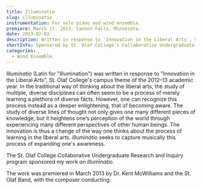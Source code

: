 ```yaml
---
title: Illuminatio
slug: illuminatio
instrumentation: For solo piano and wind ensemble.
premiere: March 17, 2013, Cannon Falls, Minnesota.
date: 2013-02-01
description: Written in response to 'Innovation in the Liberal Arts', St. Olaf College's 2012-13 campus theme, Illuminatio musically captures a heightening of awareness.
shortInfo: Sponsored by St. Olaf College's Collaborative Undergraduate Research and Inquiry program, 2012.
categories:
  - Wind Ensemble
---
```

_Illuminatio_ (Latin for "Illumination") was written in response to "Innovation in the Liberal Arts", 
St. Olaf College's campus theme of the 2012–13 academic year. In the traditional way of thinking about 
the liberal arts, the study of multiple, diverse disciplines can often seem to be a process of merely 
learning a plethora of diverse facts. However, one can recognize this process instead as a deeper 
enlightening, that of becoming aware. The study of diverse lines of thought not only gives one many
different pieces of knowledge, but it heightens one’s perception of the world through experiencing 
many different perspectives of other human beings. The innovation is thus a change of the way one 
thinks about the process of learning in the liberal arts. _Illuminatio_ seeks to capture musically 
this process of expanding one's awareness.

The St. Olaf College Collaborative Undergraduate Research and Inquiry program sponsored my work on _Illuminatio_.

The work was premiered in March 2013 by Dr. Kent McWilliams and the St. Olaf Band, with the composer conducting.
